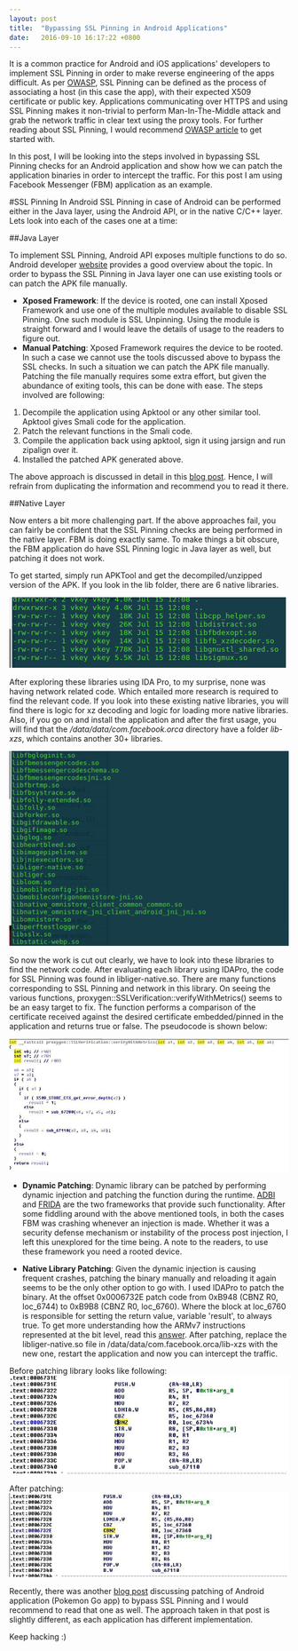```yaml
---
layout: post
title:  "Bypassing SSL Pinning in Android Applications"
date:   2016-09-10 16:17:22 +0800
---
```


It is a common practice for Android and iOS applications' developers to implement SSL Pinning in order to make reverse engineering of the apps difficult. As per [OWASP](https://www.owasp.org/index.php/Certificate_and_Public_Key_Pinning), SSL Pinning can be defined as the process of associating a host (in this case the app), with their expected X509 certificate or public key. Applications communicating over HTTPS and using SSL Pinning makes it non-trivial to perform Man-In-The-Middle attack and grab the network traffic in clear text using the proxy tools. For further reading about SSL Pinning, I would recommend [OWASP article](https://www.owasp.org/index.php/Certificate_and_Public_Key_Pinning) to get started with.

In this post, I will be looking into the steps involved in bypassing SSL Pinning checks for an Android application and show how we can patch the application binaries in order to intercept the traffic. For this post I am using Facebook Messenger (FBM) application as an example.

#SSL Pinning In Android
SSL Pinning in case of Android can be performed either in the Java layer, using the Android API, or in the native C/C++ layer. Lets look into each of the cases one at a time:

##Java Layer

To implement SSL Pinning, Android API exposes multiple functions to do so.  Android developer [website](https://developer.android.com/training/articles/security-ssl.html) provides a good overview about the topic.  In order to bypass the SSL Pinning in Java layer one can use existing tools or can patch the APK file manually.

- **Xposed Framework**: If the device is rooted, one can install Xposed Framework and use one of the multiple modules available to disable SSL Pinning. One such module is SSL Unpinning. Using the module is straight forward and I would leave the details of usage to the readers to figure out.
- **Manual Patching**:  Xposed Framework requires the device to be rooted. In such a case we cannot use the tools discussed above to bypass the SSL checks. In such a situation we can patch the APK file manually. Patching the file manually requires some extra effort, but given the abundance of exiting tools, this can be done with ease. The steps involved are following:

1. Decompile the application using Apktool or any other similar tool. Apktool gives Smali code for the application.
2. Patch the relevant functions in the Smali code.
3. Compile the application back using apktool, sign it using jarsign and run zipalign over it.
4. Installed the patched APK generated above.

The above approach is discussed in detail in this [blog post](http://blog.dewhurstsecurity.com/2015/11/10/mobile-security-certificate-pining.htm). Hence, I will refrain from duplicating the information and recommend you to read it there.

##Native Layer

Now enters a bit more challenging part. If the above approaches fail, you can fairly be confident that the SSL Pinning checks are being performed in the native layer. FBM is doing exactly same. To make things a bit obscure, the FBM application do have SSL Pinning logic in Java layer as well, but patching it does not work.

To get started, simply run APKTool and get the decompiled/unzipped version of the APK. If you look in the lib folder, there are 6 native libraries.

![FB Libraries](../assets/images/fb_libs.png)

After exploring these libraries using IDA Pro, to my surprise, none was having network related code. Which entailed more research is required to find the relevant code. If you look into these existing native libraries, you will find there is logic for xz decoding and logic for loading more native libraries. Also, if you go on and install the application and after the first usage, you will find that the */data/data/com.facebook.orca* directory have a folder *lib-xzs*, which contains another 30+ libraries.

![libliger](../assets/images/libliger.png)

So now the work is cut out clearly, we have to look into these libraries to find the network code. After evaluating each library using IDAPro, the code for SSL Pinning was found in libliger-native.so. There are many functions corresponding to SSL Pinning and network in this library. On seeing the various functions,  proxygen::SSLVerification::verifyWithMetrics() seems to be an easy target to fix. The function performs a comparison of the certificate received against the desired certificate embedded/pinned in the application and returns true or false. The pseudocode is shown below:

![VerifywithMetrics](../assets/images/verifywithmetrics1.jpg)

- **Dynamic Patching**: Dynamic library can be patched by performing dynamic injection and patching the function during the runtime. [ADBI](https://github.com/crmulliner/adbi) and [FRIDA](https://frida.re) are the two frameworks that provide such functionality. After some fiddling around with the above mentioned tools,  in both the cases FBM was crashing whenever an injection is made. Whether it was a security defense mechanism or instability of the process post injection, I left this unexplored for the time being. A note to the readers, to use these framework you need a rooted device.

- **Native Library Patching**: Given the dynamic injection is causing frequent crashes, patching the binary manually and reloading it again seems to be the only other option to go with. I used IDAPro to patch the binary. At the offset  0x0006732E patch code from 0xB948 (CBNZ R0, loc_6744) to 0xB9B8 (CBNZ R0, loc_6760). Where the block at loc_6760 is responsible for setting the return value, variable 'result', to always true. To get more understanding how the ARMv7 instructions represented at the bit level, read this [answer](http://stackoverflow.com/questions/9279451/armv7-word-patch-cbnz). After patching, replace the libliger-native.so file in /data/data/com.facebook.orca/lib-xzs with the new one, restart the application and now you can intercept the traffic.

Before patching library looks like following: 
![before_patching](../assets/images/before_patching.jpg)

After patching: 
![After Patching](../assets/images/patched.jpg)

Recently, there was another [blog post](https://eaton-works.com/2016/07/31/reverse-engineering-and-removing-pokemon-gos-certificate-pinning/) discussing patching of Android application (Pokemon Go app) to bypass SSL Pinning and I would recommend to read that one as well. The approach taken in that post is slightly different, as each application has different implementation.

Keep hacking :)
